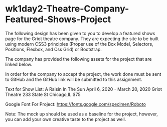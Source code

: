 # wk1day2-Theatre-Company-Featured-Shows-Project
The following design has been given to you to develop a featured shows page for the Griot theatre company. They are expecting the site to be built using modern CSS3 principles (Proper use of the Box Model, Selectors, Positions, Flexbox, and Css Grid) or Bootstrap.

The company has provided the following assets for the project that are linked below.

In order for the company to accept the project, the work done must be sent to GitHub and the GitHub link will be submitted to this assignment.

Text for Show List:
A Raisin In The Sun
April 6, 2020 - March 20, 2020
Griot Theatre 233 State St Chicago,IL
$75

Google Font For Project: https://fonts.google.com/specimen/Roboto

Note: The mock up should be used as a baseline for the project, however, you can add your own creative taste to the project as well.
